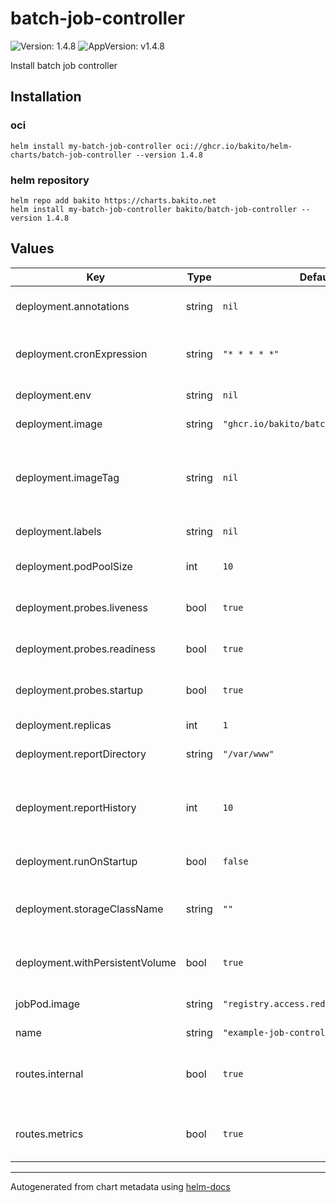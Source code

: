 # batch-job-controller

![Version: 1.4.8](https://img.shields.io/badge/Version-1.4.8-informational?style=flat-square) ![AppVersion: v1.4.8](https://img.shields.io/badge/AppVersion-v1.4.8-informational?style=flat-square)

Install batch job controller

## Installation

### oci

```console
helm install my-batch-job-controller oci://ghcr.io/bakito/helm-charts/batch-job-controller --version 1.4.8
```

### helm repository

```console
helm repo add bakito https://charts.bakito.net
helm install my-batch-job-controller bakito/batch-job-controller --version 1.4.8
```

## Values

| Key | Type | Default | Description |
|-----|------|---------|-------------|
| deployment.annotations | string | `nil` | additional pod annotations |
| deployment.cronExpression | string | `"* * * * *"` | Cron expression to start the jobs with |
| deployment.env | string | `nil` | additional pod env |
| deployment.image | string | `"ghcr.io/bakito/batch-job-controller"` | Repository to use |
| deployment.imageTag | string | `nil` | Overrides the image tag whose default is the chart appVersion. |
| deployment.labels | string | `nil` | additional pod labels |
| deployment.podPoolSize | int | `10` | The parallel pod pool size |
| deployment.probes.liveness | bool | `true` | Enable liveness probes |
| deployment.probes.readiness | bool | `true` | Enable readiness probes |
| deployment.probes.startup | bool | `true` | Enable startup probes |
| deployment.replicas | int | `1` | Controller pod count |
| deployment.reportDirectory | string | `"/var/www"` | Report directory |
| deployment.reportHistory | int | `10` | Define for how many jobs the reports sould be kept |
| deployment.runOnStartup | bool | `false` | Run jobs on startup |
| deployment.storageClassName | string | `""` | Storage class name to be used if storage is enabled |
| deployment.withPersistentVolume | bool | `true` | Enable persistent storage |
| jobPod.image | string | `"registry.access.redhat.com/ubi8/ubi"` | The iabe to be uses as job pod |
| name | string | `"example-job-controller"` | Name |
| routes.internal | bool | `true` | enable a route to access the internal files |
| routes.metrics | bool | `true` | enable a route to access metrics |

----------------------------------------------
Autogenerated from chart metadata using [helm-docs](https://github.com/norwoodj/helm-docs)
